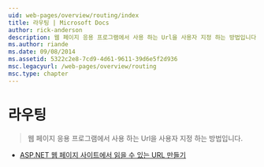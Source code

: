 ```yaml
---
uid: web-pages/overview/routing/index
title: 라우팅 | Microsoft Docs
author: rick-anderson
description: 웹 페이지 응용 프로그램에서 사용 하는 Url을 사용자 지정 하는 방법입니다.
ms.author: riande
ms.date: 09/08/2014
ms.assetid: 5322c2e8-7cd9-4d61-9611-39d6e5f2d936
msc.legacyurl: /web-pages/overview/routing
msc.type: chapter
---
```

<a name="routing"></a>라우팅
====================
> 웹 페이지 응용 프로그램에서 사용 하는 Url을 사용자 지정 하는 방법입니다.


- [ASP.NET 웹 페이지 사이트에서 읽을 수 있는 URL 만들기](creating-readable-urls-in-aspnet-web-pages-sites.md)
